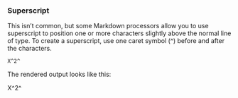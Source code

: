 ### Superscript

This isn’t common, but some Markdown processors allow you to use superscript to position one or more characters slightly above the normal line of type. To create a superscript, use one caret symbol (^) before and after the characters.

```
X^2^
```

The rendered output looks like this:

X^2^

